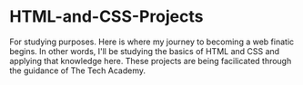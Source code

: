 # HTML-and-CSS-Projects
For studying purposes.
Here is where my journey to becoming a web finatic begins. 
In other words, I'll be studying the basics of HTML and CSS and applying that knowledge here.
These projects are being facilicated through the guidance of The Tech Academy.
